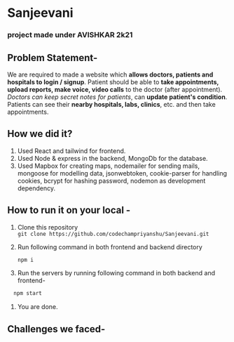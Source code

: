 # Sanjeevani
### project made under AVISHKAR 2k21

## Problem Statement-
  We are required to made a website which **allows doctors, patients and hospitals to login / signup**. Patient should be able to **take appointments, upload reports, make voice, video calls**
  to the doctor (after appointment). 
  *Doctors can keep secret notes for patients*, can **update patient's condition**.
  Patients can see their **nearby hospitals, labs, clinics**, etc. and then take appointments.
  
## How we did it?
  1. Used React and tailwind for frontend.
  1. Used Node & express in the backend, MongoDb for the database.
  1. Used Mapbox for creating maps, nodemailer for sending mails, mongoose for modelling data, jsonwebtoken, cookie-parser for handling cookies, bcrypt for hashing password, nodemon as development dependency.
 
## How to run it on your local -
  1. Clone this repository  
    ```
    git clone https://github.com/codechampriyanshu/Sanjeevani.git
    ```
    
  1. Run following command in both frontend and backend directory 
     
     ``` js
     npm i
     ``` 
  1. Run the servers by running following command in both backend and frontend-
  
  ``` js
    npm start
  ```
  1. You are done.
  
  ## Challenges we faced-
  
  
  ## 
